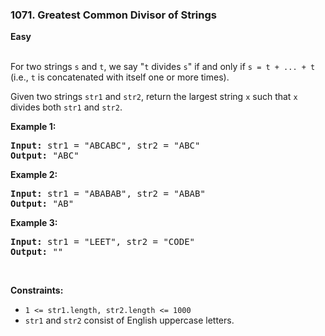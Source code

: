 ### 1071. Greatest Common Divisor of Strings
**Easy**
<br>
<br>

For two strings `s` and `t`, we say "`t` divides `s`" if and only if `s = t + ... + t` (i.e., `t` is concatenated with itself one or more times).

Given two strings `str1` and `str2`, return the largest string `x` such that `x` divides both `str1` and `str2`.
<br>

**Example 1:**

<pre>
<b>Input:</b> str1 = "ABCABC", str2 = "ABC"
<b>Output:</b> "ABC"
</pre>

**Example 2:**

<pre>
<b>Input:</b> str1 = "ABABAB", str2 = "ABAB"
<b>Output:</b> "AB"
</pre>

**Example 3:**

<pre>
<b>Input:</b> str1 = "LEET", str2 = "CODE"
<b>Output:</b> ""
</pre>
<br>

**Constraints:**

- `1 <= str1.length, str2.length <= 1000`
- `str1` and `str2` consist of English uppercase letters.